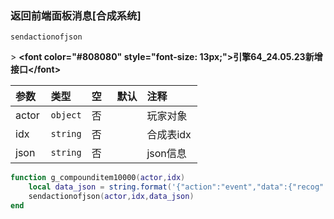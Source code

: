 ### 返回前端面板消息[合成系统]

`sendactionofjson`

&gt; **&lt;font color="#808080" style="font-size: 13px;"&gt;引擎64_24.05.23新增接口&lt;/font&gt;**

| 参数  | 类型     | 空   | 默认 | 注释      |
| :---- | :------- | :--- | :--- | :-------- |
| actor | `object` | 否   |      | 玩家对象  |
| idx   | `string` | 否   |      | 合成表idx |
| json  | `string` | 否   |      | json信息  |
```lua
function g_compounditem10000(actor,idx)
    local data_json = string.format('{"action":"event","data":{"recog":%s,"param1":%s}}',"-2",idx)
    sendactionofjson(actor,idx,data_json)
end
```
